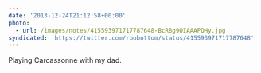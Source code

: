 ```yaml
---
date: '2013-12-24T21:12:58+00:00'
photo:
  - url: /images/notes/415593971717787648-BcR8g9OIAAAPQHy.jpg
syndicated: 'https://twitter.com/roobottom/status/415593971717787648'
---
```

Playing Carcassonne with  my dad. 
